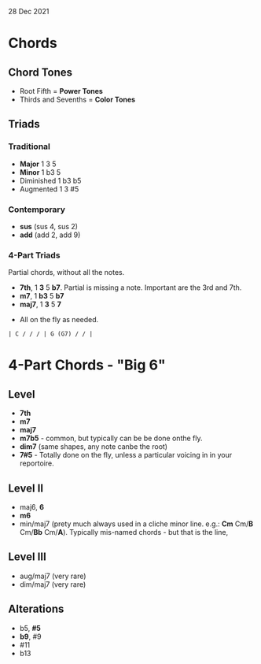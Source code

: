 28 Dec 2021

# Chords

## Chord Tones
- Root Fifth = **Power Tones**
- Thirds and Sevenths = **Color Tones**

## Triads

### Traditional
- **Major** 1 3 5
- **Minor** 1 b3 5
- Diminished 1 b3 b5
- Augmented 1 3 #5

### Contemporary

- **sus** (sus 4, sus 2)
- **add** (add 2, add 9)

### 4-Part Triads

Partial chords, without all the notes.

- **7th**, 1 **3** 5 **b7**. Partial is missing a note. Important are the 3rd and 7th.
- **m7**, 1 **b3** 5 **b7**
- **maj7**, 1 **3** 5 **7**

* All on the fly as needed.

```
| C / / / | G (G7) / / |
```

# 4-Part Chords - "Big 6"

## Level
- **7th**
- **m7**
- **maj7**
- **m7b5** - common, but typically can be be done onthe fly.
- **dim7** (same shapes, any note canbe the root)
- **7#5** - Totally done on the fly, unless a particular voicing in in your reportoire.

## Level II

- maj6, **6**
- **m6**
- min/maj7 (prety much always used in a cliche minor line. e.g.: **Cm** Cm/**B** Cm/**Bb** Cm/**A**). Typically mis-named chords - but that is the line,

## Level III

- aug/maj7 (very rare)
- dim/maj7 (very rare)

## Alterations

- b5, **#5**
- **b9**, #9
- #11
- b13

